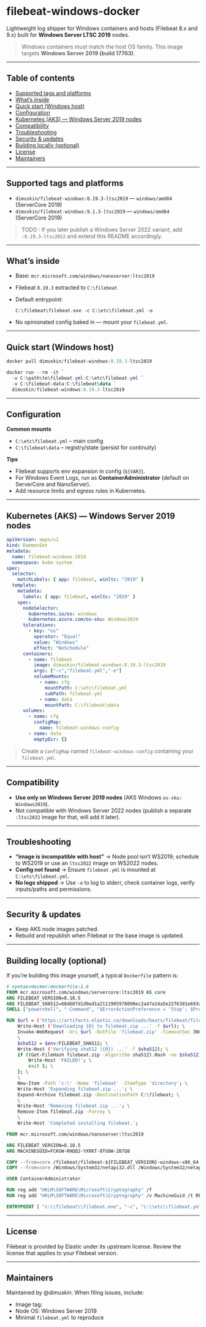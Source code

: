 # filebeat-windows-docker

Lightweight log shipper for Windows containers and hosts (Filebeat 8.x and 9.x) built for **Windows Server LTSC 2019** nodes.

> Windows containers must match the host OS family. This image targets **Windows Server 2019 (build 17763)**.

---

## Table of contents

* [Supported tags and platforms](#supported-tags-and-platforms)
* [What’s inside](#whats-inside)
* [Quick start (Windows host)](#quick-start-windows-host)
* [Configuration](#configuration)
* [Kubernetes (AKS) — Windows Server 2019 nodes](#kubernetes-aks--windows-server-2019-nodes)
* [Compatibility](#compatibility)
* [Troubleshooting](#troubleshooting)
* [Security & updates](#security--updates)
* [Building locally (optional)](#building-locally-optional)
* [License](#license)
* [Maintainers](#maintainers)

---

## Supported tags and platforms

* `dimuskin/filebeat-windows:8.19.3-ltsc2019` — `windows/amd64` (ServerCore 2019)
* `dimuskin/filebeat-windows:9.1.3-ltsc2019`  — `windows/amd64` (ServerCore 2019)


> TODO : If you later publish a Windows Server 2022 variant, add `:8.19.3-ltsc2022` and extend this README accordingly.

---

## What’s inside

* Base: `mcr.microsoft.com/windows/nanoserver:ltsc2019`
* Filebeat `8.19.3` extracted to `C:\filebeat`
* Default entrypoint:

  ```
  C:\filebeat\filebeat.exe -c C:\etc\filebeat.yml -e
  ```
* No opinionated config baked in — mount your `filebeat.yml`.

---

## Quick start (Windows host)

```powershell
docker pull dimuskin/filebeat-windows:8.19.3-ltsc2019

docker run --rm -it `
  -v C:\path\to\filebeat.yml:C:\etc\filebeat.yml `
  -v C:\filebeat-data:C:\filebeat\data `
  dimuskin/filebeat-windows:8.19.3-ltsc2019
```

---

## Configuration

**Common mounts**

* `C:\etc\filebeat.yml` – main config
* `C:\filebeat\data` – registry/state (persist for continuity)

**Tips**

* Filebeat supports env expansion in config (`${VAR}`).
* For Windows Event Logs, run as **ContainerAdministrator** (default on ServerCore and NanoServer).
* Add resource limits and egress rules in Kubernetes.

---

## Kubernetes (AKS) — Windows Server 2019 nodes

```yaml
apiVersion: apps/v1
kind: DaemonSet
metadata:
  name: filebeat-windows-2019
  namespace: kube-system
spec:
  selector:
    matchLabels: { app: filebeat, winltc: "2019" }
  template:
    metadata:
      labels: { app: filebeat, winltc: "2019" }
    spec:
      nodeSelector:
        kubernetes.io/os: windows
        kubernetes.azure.com/os-sku: Windows2019
      tolerations:
        - key: "os"
          operator: "Equal"
          value: "Windows"
          effect: "NoSchedule"
      containers:
        - name: filebeat
          image: dimuskin/filebeat-windows:8.19.3-ltsc2019
          args: ["-c","filebeat.yml","-e"]
          volumeMounts:
            - name: cfg
              mountPath: C:\etc\filebeat.yml
              subPath: filebeat.yml
            - name: data
              mountPath: C:\filebeat\data
      volumes:
        - name: cfg
          configMap:
            name: filebeat-windows-config
        - name: data
          emptyDir: {}
```

> Create a `ConfigMap` named `filebeat-windows-config` containing your `filebeat.yml`.

---

## Compatibility

* **Use only on Windows Server 2019 nodes** (AKS Windows `os-sku: Windows2019`).
* Not compatible with Windows Server 2022 nodes (publish a separate `:ltsc2022` image for that, will add it later).

---

## Troubleshooting

* **“image is incompatible with host”** → Node pool isn’t WS2019; schedule to WS2019 or use an `ltsc2022` image on WS2022 nodes.
* **Config not found** → Ensure `filebeat.yml` is mounted at `C:\etc\filebeat.yml`.
* **No logs shipped** → Use `-e` to log to stderr, check container logs, verify inputs/paths and permissions.

---

## Security & updates

* Keep AKS node images patched.
* Rebuild and republish when Filebeat or the base image is updated.

---

## Building locally (optional)

If you’re building this image yourself, a typical `Dockerfile` pattern is:

```Dockerfile
# syntax=docker/dockerfile:1.6
FROM mcr.microsoft.com/windows/servercore:ltsc2019 AS core
ARG FILEBEAT_VERSION=8.18.5
ARG FILEBEAT_SHA512=68d607d1d9ed1a2111905978090ec2a47e24a5e22f6381e693aed081771aae2f674482d78a115dae7dbb2cf4012a517ca11c734a9bbca485e100c15cf26ff89b
SHELL ["powershell", "-Command", "$ErrorActionPreference = 'Stop'; $ProgressPreference = 'SilentlyContinue';"]

RUN $url = ('https://artifacts.elastic.co/downloads/beats/filebeat/filebeat-{0}-windows-x86_64.zip' -f $env:FILEBEAT_VERSION); \
    Write-Host ('Downloading {0} to filebeat.zip ...' -f $url); \
    Invoke-WebRequest -Uri $url -OutFile 'filebeat.zip' -TimeoutSec 300; \
    \
    $sha512 = $env:FILEBEAT_SHA512; \
    Write-Host ('Verifying sha512 ({0}) ...' -f $sha512); \
    if ((Get-FileHash filebeat.zip -Algorithm sha512).Hash -ne $sha512) { \
        Write-Host 'FAILED!'; \
        exit 1; \
    }; \
    \
    New-Item -Path 'c:\' -Name 'filebeat' -ItemType 'directory'; \
    Write-Host 'Expanding filebeat.zip ...'; \
    Expand-Archive filebeat.zip -DestinationPath C:\filebeat; \
    \
    Write-Host 'Removing filebeat.zip ...'; \
    Remove-Item filebeat.zip -Force; \
    \
    Write-Host 'Completed installing filebeat.';

FROM mcr.microsoft.com/windows/nanoserver:ltsc2019

ARG FILEBEAT_VERSION=8.18.5
ARG MACHINEGUID=FCKGW-RHQQ2-YXRKT-8TG6W-2B7Q8

COPY --from=core /filebeat/filebeat-${FILEBEAT_VERSION}-windows-x86_64 /filebeat
COPY --from=core /Windows/System32/netapi32.dll /Windows/System32/netapi32.dll

USER ContainerAdministrator

RUN reg add "HKLM\SOFTWARE\Microsoft\Cryptography" /f 
RUN reg add "HKLM\SOFTWARE\Microsoft\Cryptography" /v MachineGuid /t REG_SZ /d ${MACHINEGUID} /f

ENTRYPOINT [ "c:\\filebeat\\filebeat.exe", "-c", "c:\\etc\\filebeat.yml", "-e" ]
```

---

## License

Filebeat is provided by Elastic under its upstream license. Review the license that applies to your Filebeat version.

---

## Maintainers

Maintained by @dimuskin.
When filing issues, include:

* Image tag:
* Node OS: Windows Server 2019
* Minimal `filebeat.yml` to reproduce
